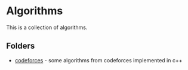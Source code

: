 # Algorithms

This is a collection of algorithms. 

## Folders

- [codeforces](./codeforces/README.md) - some algorithms from codeforces implemented in c++